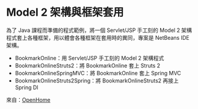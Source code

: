 
Model 2 架構與框架套用
=====================

為了 Java 課程而準備的程式範例，將一個 Servlet/JSP 手工刻的 Model 2 架構 程式套上各種框架，用以體會各種框架在套用時的異同，專案是 NetBeans IDE 架構。

 - BookmarkOnline：用 Servlet/JSP 手工刻的 Model 2 架構程式
 - BookmarkOnlineStruts2：將 BookmarkOnline 套上 Struts 2
 - BookmarkOnlineSpringMVC：將 BookmarkOnline 套上 Spring MVC
 - BookmarkOnlineStruts2Spring：將 BookmarkOnlineStruts2 再接上 Spring DI

來自：[OpenHome][1]


  [1]: http://openhome.cc "來自 openhome.cc"
